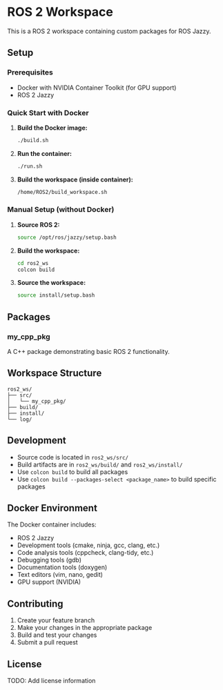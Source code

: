 # ROS 2 Workspace

This is a ROS 2 workspace containing custom packages for ROS Jazzy.

## Setup

### Prerequisites
- Docker with NVIDIA Container Toolkit (for GPU support)
- ROS 2 Jazzy

### Quick Start with Docker

1. **Build the Docker image:**
   ```bash
   ./build.sh
   ```

2. **Run the container:**
   ```bash
   ./run.sh
   ```

3. **Build the workspace (inside container):**
   ```bash
   /home/ROS2/build_workspace.sh
   ```

### Manual Setup (without Docker)

1. **Source ROS 2:**
   ```bash
   source /opt/ros/jazzy/setup.bash
   ```

2. **Build the workspace:**
   ```bash
   cd ros2_ws
   colcon build
   ```

3. **Source the workspace:**
   ```bash
   source install/setup.bash
   ```

## Packages

### my_cpp_pkg
A C++ package demonstrating basic ROS 2 functionality.

## Workspace Structure

```
ros2_ws/
├── src/
│   └── my_cpp_pkg/
├── build/
├── install/
└── log/
```

## Development

- Source code is located in `ros2_ws/src/`
- Build artifacts are in `ros2_ws/build/` and `ros2_ws/install/`
- Use `colcon build` to build all packages
- Use `colcon build --packages-select <package_name>` to build specific packages

## Docker Environment

The Docker container includes:
- ROS 2 Jazzy
- Development tools (cmake, ninja, gcc, clang, etc.)
- Code analysis tools (cppcheck, clang-tidy, etc.)
- Debugging tools (gdb)
- Documentation tools (doxygen)
- Text editors (vim, nano, gedit)
- GPU support (NVIDIA)

## Contributing

1. Create your feature branch
2. Make your changes in the appropriate package
3. Build and test your changes
4. Submit a pull request

## License

TODO: Add license information
